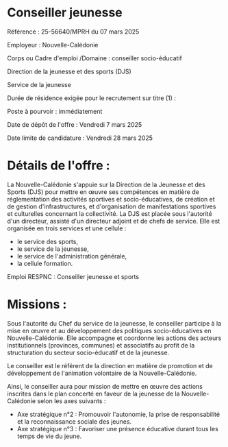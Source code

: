 # Conseiller jeunesse

Référence : 25-56640/MPRH du 07 mars 2025

Employeur : Nouvelle-Calédonie

Corps ou Cadre d'emploi /Domaine : conseiller socio-éducatif

Direction de la jeunesse et des sports (DJS)

Service de la jeunesse

Durée de résidence exigée pour le recrutement sur titre (1) :

Poste à pourvoir : immédiatement

Date de dépôt de l'offre : Vendredi 7 mars 2025

Date limite de candidature : Vendredi 28 mars 2025

# Détails de l'offre :

La Nouvelle-Calédonie s'appuie sur la Direction de la Jeunesse et des Sports (DJS) pour mettre en œuvre ses compétences en matière de réglementation des activités sportives et socio-éducatives, de création et de gestion d'infrastructures, et d'organisation de manifestations sportives et culturelles concernant la collectivité. La DJS est placée sous l'autorité d'un directeur, assisté d'un directeur adjoint et de chefs de service. Elle est organisée en trois services et une cellule :

- le service des sports,
- le service de la jeunesse,
- le service de l'administration générale,
- la cellule formation.

Emploi RESPNC : Conseiller jeunesse et sports

# Missions :

Sous l'autorité du Chef du service de la jeunesse, le conseiller participe à la mise en œuvre et au développement des politiques socio-éducatives en Nouvelle-Calédonie. Elle accompagne et coordonne les actions des acteurs institutionnels (provinces, communes) et associatifs au profit de la structuration du secteur socio-éducatif et de la jeunesse.

Le conseiller est le référent de la direction en matière de promotion et de développement de l'animation volontaire de la Nouvelle-Calédonie.

Ainsi, le conseiller aura pour mission de mettre en œuvre des actions inscrites dans le plan concerté en faveur de la jeunesse de la Nouvelle-Calédonie selon les axes suivants :

- Axe stratégique n°2 : Promouvoir l'autonomie, la prise de responsabilité et la reconnaissance sociale des jeunes.
- Axe stratégique n°3 : Favoriser une présence éducative durant tous les temps de vie du jeune.